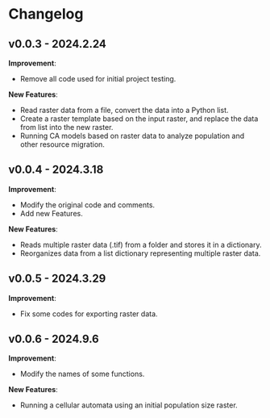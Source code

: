 # Changelog

## v0.0.3 - 2024.2.24

**Improvement**:

- Remove all code used for initial project testing.

**New Features**:

- Read raster data from a file, convert the data into a Python list.
- Create a raster template based on the input raster, and replace the data from list into the new raster.
- Running CA models based on raster data to analyze population and other resource migration.

## v0.0.4 - 2024.3.18

**Improvement**:

- Modify the original code and comments.
- Add new Features.

**New Features**:

- Reads multiple raster data (.tif) from a folder and stores it in a dictionary.
- Reorganizes data from a list dictionary representing multiple raster data.

## v0.0.5 - 2024.3.29

**Improvement**:

- Fix some codes for exporting raster data.

## v0.0.6 - 2024.9.6

**Improvement**:

- Modify the names of some functions.

**New Features**:

- Running a cellular automata using an initial population size raster.
